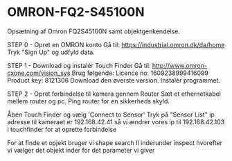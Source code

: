 # OMRON-FQ2-S45100N
Opsætning af Omron FQ2S45100N samt objektgenkendelse.

STEP 0 - Opret en OMRON konto
Gå til: https://industrial.omron.dk/da/home
Tryk "Sign Up" og udfyld data.

STEP 1 - Download og instalér Touch Finder
Gå til: http://www.omron-cxone.com/vision_sys 
Brug følgende:
  Licence no: 1609238999416099 
  Product key: 8121306
Download den øverste version.
Instalér programmet.

STEP 2 - Opret forbindelse til kamera gennem Router
Sæt et ethernetkabel mellem router og pc.
Ping router for en sikkerheds skyld.

Åben Touch Finder og vælg 'Connect to Sensor'
Tryk på "Sensor List"
ip adresse til kameraet er 192.168.42.41
så vi ændrer vores ip til 192.168.42.103 i touchfinder for at oprette forbindelse

For at finde et opjekt bruger vi shape search II inderunder inspect
hvorefter vi vælger det objekt inder for det parameter vi giver
